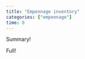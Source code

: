 ```yaml
---
title: "Empennage inventory"
categories: ["empennage"]
time: 0
---
```


Summary!

<!-- more -->

Full!
